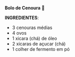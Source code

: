 **Bolo de Cenoura** :carrot:



**INGREDIENTES**:

- 3 cenouras médias
- 4 ovos
- 1 xicara (chá) de óleo
- 2 xicaras de açucar (chá)
- 1 colher de fermento em pó



